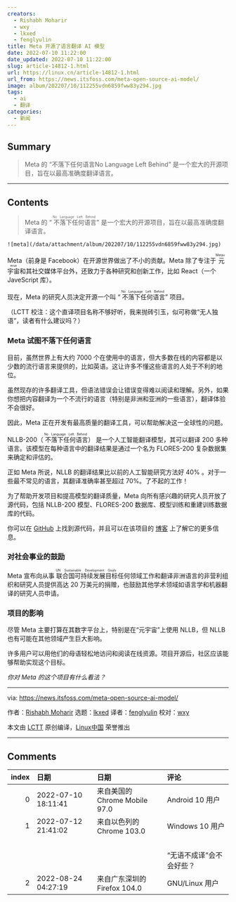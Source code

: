 ```yaml
---
creators:
  - Rishabh Moharir
  - wxy
  - lkxed
  - fenglyulin
title: Meta 开源了语言翻译 AI 模型
date: 2022-07-10 11:22:00
date_updated: 2022-07-10 11:22:00
slug: article-14812-1.html
url: https://linux.cn/article-14812-1.html
url_from: https://news.itsfoss.com/meta-open-source-ai-model/
image: album/202207/10/112255vdn6859fww83y294.jpg
tags:
  - ai
  - 翻译
categories:
  - 新闻
---
```


## Summary

> Meta 的 “不落下任何语言No Language Left Behind” 是一个宏大的开源项目，旨在以最高准确度翻译语言。

***

<!-- more -->

## Contents

> 
> Meta 的 “<ruby> 不落下任何语言 <rt>  No Language Left Behind </rt></ruby>” 是一个宏大的开源项目，旨在以最高准确度翻译语言。
> 
> 
> 

`![meta](/data/attachment/album/202207/10/112255vdn6859fww83y294.jpg)`

Meta（前身是 Facebook）在开源世界做出了不小的贡献。Meta 除了专注于<ruby> 元宇宙 <rt>  Metaverse </rt></ruby>和其社交媒体平台外，还致力于各种研究和创新工作，比如 React（一个 JaveScript 库）。

现在，Meta 的研究人员决定开源一个叫 “<ruby> 不落下任何语言 <rt>  No Language Left Behind </rt></ruby>” 项目。

（LCTT 校注：这个直译项目名称不够好听，我来抛砖引玉，似可称做“无人独语”，读者有什么建议吗？）

### Meta 试图不落下任何语言

目前，虽然世界上有大约 7000 个在使用中的语言，但大多数在线的内容都是以少数的流行语言来提供的，比如英语。这让许多不懂这些语言的人处于不利的地位。

虽然现存的许多翻译工具，但语法错误会让错误变得难以阅读和理解。另外，如果你想把内容翻译为一个不流行的语言（特别是非洲和亚洲的一些语言），翻译体验不会很好。

因此，Meta 正在开发有最高质量的翻译工具，可以帮助解决这一全球性的问题。

NLLB-200（<ruby> 不落下任何语言 <rt>  No Language Left Behind </rt></ruby>） 是一个人工智能翻译模型，其可以翻译 200 多种语言。该模型在每种语言中的翻译结果是通过一个名为 FLORES-200 复杂数据集来确定和评估的。

正如 Meta 所说，NLLB 的翻译结果比以前的人工智能研究方法好 40% 。对于一些最不常见的语言，其翻译准确率甚至超过 70%。了不起的工作！

为了帮助开发项目和提高模型的翻译质量，Meta 向所有感兴趣的研究人员开放了源代码，包括 NLLB-200 模型、FLORES-200 数据库、模型训练和重建训练数据库的代码。

你可以在 [GitHub](https://github.com/facebookresearch/fairseq/tree/nllb) 上找到源代码，并且可以在该项目的 [博客](https://ai.facebook.com/blog/nllb-200-high-quality-machine-translation/) 上了解它的更多信息。

### 对社会事业的鼓励

Meta 宣布向从事<ruby> 联合国可持续发展目标 <rt>  UN Sustainable Development Goals </rt></ruby>任何领域工作和翻译非洲语言的非营利组织和研究人员提供高达 20 万美元的捐赠，也鼓励其他学术领域如语言学和机器翻译的研究人员申请。

### 项目的影响

尽管 Meta 主要打算在其数字平台上，特别是在“元宇宙”上使用 NLLB，但 NLLB 也有可能在其他领域产生巨大影响。

许多用户可以用他们的母语轻松地访问和阅读在线资源。项目开源后，社区应该能够帮助实现这个目标。

*你对 Meta 的这个项目有什么看法？*

---

via: <https://news.itsfoss.com/meta-open-source-ai-model/>

作者：[Rishabh Moharir](https://news.itsfoss.com/author/rishabh/) 选题：[lkxed](https://github.com/lkxed) 译者：[fenglyulin](https://github.com/fenglyulin) 校对：[wxy](https://github.com/wxy)

本文由 [LCTT](https://github.com/LCTT/TranslateProject) 原创编译，[Linux中国](https://linux.cn/) 荣誉推出

***

## Comments

|   index | 日期                | 日期                                          | 评论                                                                                                                                                                                                                                 |
|--------:|:--------------------|:----------------------------------------------|:-------------------------------------------------------------------------------------------------------------------------------------------------------------------------------------------------------------------------------------|
|       0 | 2022-07-10 18:11:41 | 来自美国的 Chrome Mobile 97.0|Android 10 用户 | 个人觉得挺好的。虽然我不喜欢Meta公司，但是这个开源项目对于机器翻译以至于NLP领域的贡献很大。项目成熟后，对普通用户来说，就可以无需任何外语的学习浏览外文网站，结合模式识别技术，甚至可以做到十分精准的同声翻译，未来可期啊 |
|       1 | 2022-07-12 21:41:02 | 来自以色列的 Chrome 103.0|Windows 10 用户     | “无人独语”好隐晦，看不太懂。<br />                                                                                                                                                                                        |
|         |                     |                                               | <br />                                                                                                                                                                                                                    |
|         |                     |                                               | “无语不成译”会不会好些？                                                                                                                                                                                                             |
|       2 | 2022-08-24 04:27:19 | 来自广东深圳的 Firefox 104.0|GNU/Linux 用户   | 这对人工翻译来说将是灭顶之灾                                                                                                                                                                                              |
